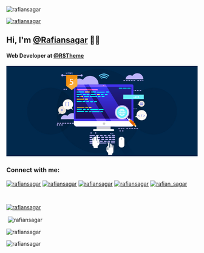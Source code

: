 <p align="left"> <img src="https://komarev.com/ghpvc/?username=rafiansagar&label=Profile%20views&color=0e75b6&style=flat" alt="rafiansagar" /> </p>
<p align="left"> <a href="https://twitter.com/rafiansagar" target="blank"><img src="https://img.shields.io/twitter/follow/rafiansagar?logo=twitter&style=for-the-badge" alt="rafiansagar" /></a> </p>

<h2>Hi, I'm <a href="https://www.facebook.com/rafiansagar">@Rafiansagar</a> 👨‍💻 </h2>
<h4>Web Developer at <a href="https://www.facebook.com/rstheme">@RSTheme</a></h4>

<div class="banner-area">
    <img src="image/web-development.jpg" alt="Banner">
</div>

<h3 align="left">Connect with me:</h3>
<p align="left">
<a href="https://codepen.io/rafiansagar" target="blank"><img align="center" src="https://raw.githubusercontent.com/rahuldkjain/github-profile-readme-generator/master/src/images/icons/Social/codepen.svg" alt="rafiansagar" height="30" width="40" /></a>
<a href="https://twitter.com/rafiansagar" target="blank"><img align="center" src="https://raw.githubusercontent.com/rahuldkjain/github-profile-readme-generator/master/src/images/icons/Social/twitter.svg" alt="rafiansagar" height="30" width="40" /></a>
<a href="https://linkedin.com/in/rafiansagar" target="blank"><img align="center" src="https://raw.githubusercontent.com/rahuldkjain/github-profile-readme-generator/master/src/images/icons/Social/linked-in-alt.svg" alt="rafiansagar" height="30" width="40" /></a>
<a href="https://fb.com/rafiansagar" target="blank"><img align="center" src="https://raw.githubusercontent.com/rahuldkjain/github-profile-readme-generator/master/src/images/icons/Social/facebook.svg" alt="rafiansagar" height="30" width="40" /></a>
<a href="https://instagram.com/rafian_sagar" target="blank"><img align="center" src="https://raw.githubusercontent.com/rahuldkjain/github-profile-readme-generator/master/src/images/icons/Social/instagram.svg" alt="rafian_sagar" height="30" width="40" /></a>
</p>

</br>

<p align="left"> <a href="https://github.com/ryo-ma/github-profile-trophy"><img src="https://github-profile-trophy.vercel.app/?username=rafiansagar" alt="rafiansagar" /></a> </p>

<p>&nbsp;<img align="center" src="https://github-readme-stats.vercel.app/api?username=rafiansagar&show_icons=true&locale=en" alt="rafiansagar" /></p>
<p><img align="center" src="https://github-readme-streak-stats.herokuapp.com/?user=rafiansagar&" alt="rafiansagar" /></p>
<p><img align="left" src="https://github-readme-stats.vercel.app/api/top-langs?username=rafiansagar&show_icons=true&locale=en&layout=compact" alt="rafiansagar" /></p>
<!---
Rafiansagar/Rafiansagar is a ✨ special ✨ repository because its `README.md` (this file) appears on your GitHub profile.
You can click the Preview link to take a look at your changes.
--->
